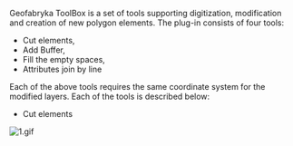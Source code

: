 Geofabryka ToolBox is a set of tools supporting digitization, modification and creation of new polygon elements.
The plug-in consists of four tools:
- Cut elements,
- Add Buffer,
- Fill the empty spaces,
- Attributes join by line

Each of the above tools requires the same coordinate system for the modified layers.
Each of the tools is described below:

- Cut elements

<img src="https://github.com/abocianowski/Geofabryka-Toolbox-/tree/master/how_to/1.jpg?raw=true" alt="1.gif">
